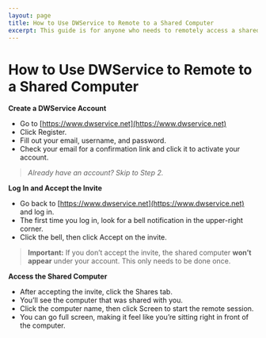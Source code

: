 ```yaml
---
layout: page
title: How to Use DWService to Remote to a Shared Computer
excerpt: This guide is for anyone who needs to remotely access a shared computer using DWService.
---
```

# How to Use DWService to Remote to a Shared Computer

**Create a DWService Account**

- Go to [https://www.dwservice.net](https://www.dwservice.net)
- Click Register.
- Fill out your email, username, and password.
- Check your email for a confirmation link and click it to activate your account.

> *Already have an account? Skip to Step 2.*

**Log In and Accept the Invite**

- Go back to [https://www.dwservice.net](https://www.dwservice.net) and log in.
- The first time you log in, look for a bell notification in the upper-right corner.
- Click the bell, then click Accept on the invite.

> **Important:** If you don’t accept the invite, the shared computer **won’t appear** under your account. This only needs to be done once.

**Access the Shared Computer**

- After accepting the invite, click the Shares tab.
- You’ll see the computer that was shared with you.
- Click the computer name, then click Screen to start the remote session.
- You can go full screen, making it feel like you’re sitting right in front of the computer.